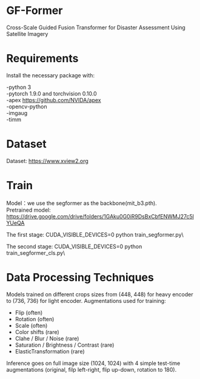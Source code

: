 # GF-Former
Cross-Scale Guided Fusion Transformer for Disaster Assessment Using Satellite Imagery

# Requirements
   Install the necessary package with:
  
  -python 3\
  -pytorch 1.9.0 and torchvision 0.10.0\
  -apex <https://github.com/NVIDA/apex>\
  -opencv-python\
  -imgaug\
  -timm

# Dataset
Dataset: https://www.xview2.org

# Train
Model：we use the segformer as the backbone(mit_b3.pth).\
Pretrained model: <https://drive.google.com/drive/folders/1GAku0G0iR9DsBxCbfENWMJ27c5lYUeQA>

The first stage:
CUDA_VISIBLE_DEVICES=0 python train_segformer.py\

The second stage:
CUDA_VISIBLE_DEVICES=0 python train_segformer_cls.py\

# Data Processing Techniques

Models trained on different crops sizes from (448, 448) for heavy encoder to (736, 736) for light encoder.
Augmentations used for training:
 - Flip (often)
 - Rotation (often)
 - Scale (often)
 - Color shifts (rare)
 - Clahe / Blur / Noise (rare)
 - Saturation / Brightness / Contrast (rare)
 - ElasticTransformation (rare)

Inference goes on full image size (1024, 1024) with 4 simple test-time augmentations (original, filp left-right, flip up-down, rotation to 180).
